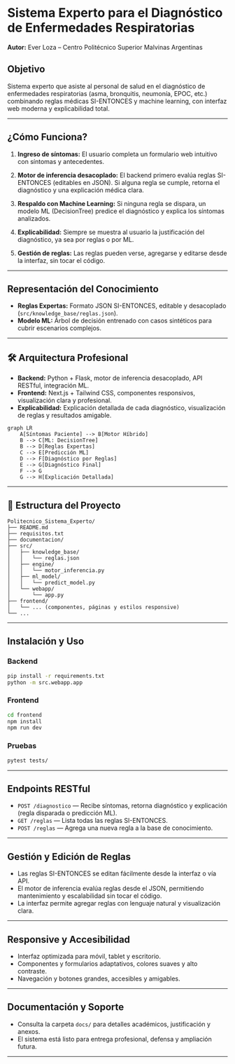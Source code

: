 # Sistema Experto para el Diagnóstico de Enfermedades Respiratorias
**Autor:** Ever Loza – Centro Politécnico Superior Malvinas Argentinas

## Objetivo
Sistema experto que asiste al personal de salud en el diagnóstico de enfermedades respiratorias (asma, bronquitis, neumonía, EPOC, etc.) combinando reglas médicas SI-ENTONCES y machine learning, con interfaz web moderna y explicabilidad total.

---

## ¿Cómo Funciona?

1. **Ingreso de síntomas:**
   El usuario completa un formulario web intuitivo con síntomas y antecedentes.

2. **Motor de inferencia desacoplado:**
   El backend primero evalúa reglas SI-ENTONCES (editables en JSON). Si alguna regla se cumple, retorna el diagnóstico y una explicación médica clara.

3. **Respaldo con Machine Learning:**
   Si ninguna regla se dispara, un modelo ML (DecisionTree) predice el diagnóstico y explica los síntomas analizados.

4. **Explicabilidad:**
   Siempre se muestra al usuario la justificación del diagnóstico, ya sea por reglas o por ML.

5. **Gestión de reglas:**
   Las reglas pueden verse, agregarse y editarse desde la interfaz, sin tocar el código.

---

## Representación del Conocimiento
- **Reglas Expertas:** Formato JSON SI-ENTONCES, editable y desacoplado (`src/knowledge_base/reglas.json`).
- **Modelo ML:** Árbol de decisión entrenado con casos sintéticos para cubrir escenarios complejos.

---

## 🛠️ Arquitectura Profesional

- **Backend:** Python + Flask, motor de inferencia desacoplado, API RESTful, integración ML.
- **Frontend:** Next.js + Tailwind CSS, componentes responsivos, visualización clara y profesional.
- **Explicabilidad:** Explicación detallada de cada diagnóstico, visualización de reglas y resultados amigable.

```mermaid
graph LR
    A[Síntomas Paciente] --> B[Motor Híbrido]
    B --> C[ML: DecisionTree]
    B --> D[Reglas Expertas]
    C --> E[Predicción ML]
    D --> F[Diagnóstico por Reglas]
    E --> G[Diagnóstico Final]
    F --> G
    G --> H[Explicación Detallada]
```

---

## 📁 Estructura del Proyecto

```
Politecnico_Sistema_Experto/
├── README.md
├── requisitos.txt
├── documentacion/
├── src/
│   ├── knowledge_base/
│   │   └── reglas.json
│   ├── engine/
│   │   └── motor_inferencia.py
│   ├── ml_model/
│   │   └── predict_model.py
│   └── webapp/
│       └── app.py
├── frontend/
│   └── ... (componentes, páginas y estilos responsive)
└── ...
```

---

## Instalación y Uso

### Backend
```bash
pip install -r requirements.txt
python -m src.webapp.app
```

### Frontend
```bash
cd frontend
npm install
npm run dev
```

### Pruebas
```bash
pytest tests/
```

---

## Endpoints RESTful

- `POST /diagnostico` — Recibe síntomas, retorna diagnóstico y explicación (regla disparada o predicción ML).
- `GET /reglas` — Lista todas las reglas SI-ENTONCES.
- `POST /reglas` — Agrega una nueva regla a la base de conocimiento.

---

## Gestión y Edición de Reglas

- Las reglas SI-ENTONCES se editan fácilmente desde la interfaz o vía API.
- El motor de inferencia evalúa reglas desde el JSON, permitiendo mantenimiento y escalabilidad sin tocar el código.
- La interfaz permite agregar reglas con lenguaje natural y visualización clara.

---

## Responsive y Accesibilidad

- Interfaz optimizada para móvil, tablet y escritorio.
- Componentes y formularios adaptativos, colores suaves y alto contraste.
- Navegación y botones grandes, accesibles y amigables.

---

## Documentación y Soporte

- Consulta la carpeta `docs/` para detalles académicos, justificación y anexos.
- El sistema está listo para entrega profesional, defensa y ampliación futura.

---
